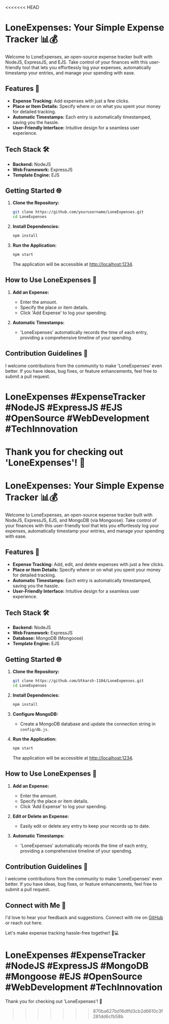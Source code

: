 <<<<<<< HEAD
# LoneExpenses: Your Simple Expense Tracker 📊💰

Welcome to LoneExpenses, an open-source expense tracker built with NodeJS, ExpressJS, and EJS. Take control of your finances with this user-friendly tool that lets you effortlessly log your expenses, automatically timestamp your entries, and manage your spending with ease.

## Features 🚀

- **Expense Tracking:** Add expenses with just a few clicks.
- **Place or Item Details:** Specify where or on what you spent your money for detailed tracking.
- **Automatic Timestamps:** Each entry is automatically timestamped, saving you the hassle.
- **User-Friendly Interface:** Intuitive design for a seamless user experience.

## Tech Stack 🛠️

- **Backend:** NodeJS
- **Web Framework:** ExpressJS
- **Template Engine:** EJS

## Getting Started 🌐

1. **Clone the Repository:**
   ```bash
   git clone https://github.com/yourusername/LoneExpenses.git
   cd LoneExpenses
   ```

2. **Install Dependencies:**
   ```bash
   npm install
   ```

3. **Run the Application:**
   ```bash
   npm start
   ```

   The application will be accessible at [http://localhost:1234](http://localhost:1234).

## How to Use LoneExpenses 📝

1. **Add an Expense:**
   - Enter the amount.
   - Specify the place or item details.
   - Click 'Add Expense' to log your spending.

2. **Automatic Timestamps:**
   - 'LoneExpenses' automatically records the time of each entry, providing a comprehensive timeline of your spending.

## Contribution Guidelines 🤝

I welcome contributions from the community to make 'LoneExpenses' even better. If you have ideas, bug fixes, or feature enhancements, feel free to submit a pull request.

# LoneExpenses #ExpenseTracker #NodeJS #ExpressJS #EJS #OpenSource #WebDevelopment #TechInnovation

Thank you for checking out 'LoneExpenses'! 🙌
=======
# LoneExpenses: Your Simple Expense Tracker 📊💰

Welcome to LoneExpenses, an open-source expense tracker built with NodeJS, ExpressJS, EJS, and MongoDB (via Mongoose). Take control of your finances with this user-friendly tool that lets you effortlessly log your expenses, automatically timestamp your entries, and manage your spending with ease.

## Features 🚀

- **Expense Tracking:** Add, edit, and delete expenses with just a few clicks.
- **Place or Item Details:** Specify where or on what you spent your money for detailed tracking.
- **Automatic Timestamps:** Each entry is automatically timestamped, saving you the hassle.
- **User-Friendly Interface:** Intuitive design for a seamless user experience.

## Tech Stack 🛠️

- **Backend:** NodeJS
- **Web Framework:** ExpressJS
- **Database:** MongoDB (Mongoose)
- **Template Engine:** EJS

## Getting Started 🌐

1. **Clone the Repository:**
   ```bash
   git clone https://github.com/Utkarsh-1104/LoneExpenses.git
   cd LoneExpenses
   ```

2. **Install Dependencies:**
   ```bash
   npm install
   ```

3. **Configure MongoDB:**
   - Create a MongoDB database and update the connection string in `config/db.js`.

4. **Run the Application:**
   ```bash
   npm start
   ```

   The application will be accessible at [http://localhost:1234](http://localhost:1234).

## How to Use LoneExpenses 📝

1. **Add an Expense:**
   - Enter the amount.
   - Specify the place or item details.
   - Click 'Add Expense' to log your spending.

2. **Edit or Delete an Expense:**
   - Easily edit or delete any entry to keep your records up to date.

3. **Automatic Timestamps:**
   - 'LoneExpenses' automatically records the time of each entry, providing a comprehensive timeline of your spending.


## Contribution Guidelines 🤝

I welcome contributions from the community to make 'LoneExpenses' even better. If you have ideas, bug fixes, or feature enhancements, feel free to submit a pull request.

## Connect with Me 🌟

I'd love to hear your feedback and suggestions. Connect with me on [GitHub](https://github.com/Utkarsh-1104) or reach out here.

Let's make expense tracking hassle-free together! 🚀💻

# LoneExpenses #ExpenseTracker #NodeJS #ExpressJS #MongoDB #Mongoose #EJS #OpenSource #WebDevelopment #TechInnovation

Thank you for checking out 'LoneExpenses'! 🙌
>>>>>>> 870ba627bd16dffd3cb2d6610c3f281dd6cfb58b
